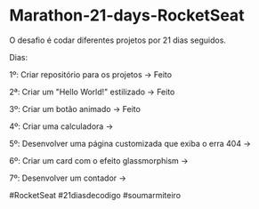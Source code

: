 # Marathon-21-days-RocketSeat

O desafio é codar diferentes projetos por 21 dias seguidos.

 Dias:
           
 1º: Criar repositório para os projetos -> Feito

 2ª: Criar um "Hello World!" estilizado -> Feito  
   
 3º: Criar um botão animado -> Feito
 
 4º: Criar uma calculadora ->
 
 5º: Desenvolver uma página customizada que exiba o erra 404 ->
 
 6º: Criar um card com o efeito glassmorphism ->
 
 7º: Desenvolver um contador ->
  


#RocketSeat             #21diasdecodigo          #soumarmiteiro

